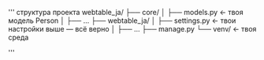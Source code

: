 '''
структура проекта
webtable_ja/
├── core/
│   ├── models.py          ← твоя модель Person
│   ├── ...
├── webtable_ja/
│   ├── settings.py        ← твои настройки выше — всё верно
│   ├── ...
├── manage.py
└── venv/                  ← твоя среда



'''